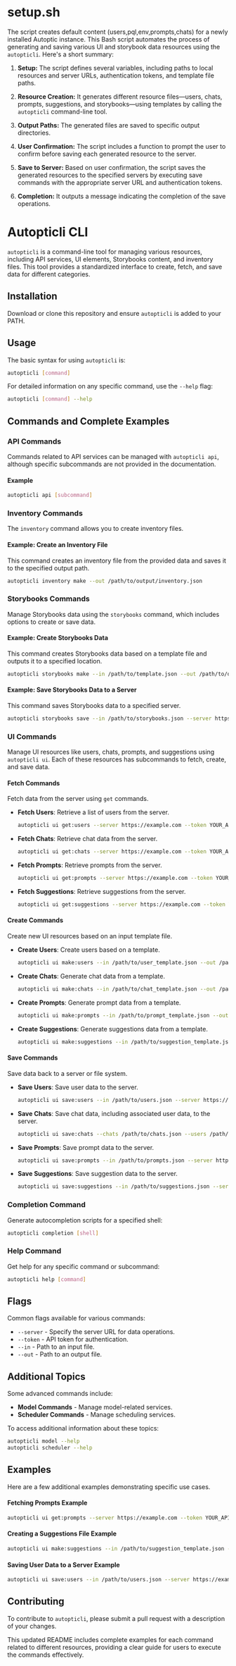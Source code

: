 # setup.sh
The script creates default content (users,pql,env,prompts,chats) for a newly installed Autoptic instance. This Bash script automates the process of generating and saving various UI and storybook data resources using the `autopticli`. Here's a short summary:

1. **Setup:** The script defines several variables, including paths to local resources and server URLs, authentication tokens, and template file paths.

2. **Resource Creation:** It generates different resource files—users, chats, prompts, suggestions, and storybooks—using templates by calling the `autopticli` command-line tool.

3. **Output Paths:** The generated files are saved to specific output directories.

4. **User Confirmation:** The script includes a function to prompt the user to confirm before saving each generated resource to the server.

5. **Save to Server:** Based on user confirmation, the script saves the generated resources to the specified servers by executing save commands with the appropriate server URL and authentication tokens.

6. **Completion:** It outputs a message indicating the completion of the save operations.



# Autopticli CLI

`autopticli` is a command-line tool for managing various resources, including API services, UI elements, Storybooks content, and inventory files. This tool provides a standardized interface to create, fetch, and save data for different categories.

## Installation

Download or clone this repository and ensure `autopticli` is added to your PATH.

## Usage

The basic syntax for using `autopticli` is:

```sh
autopticli [command]
```

For detailed information on any specific command, use the `--help` flag:

```sh
autopticli [command] --help
```

## Commands and Complete Examples

### API Commands

Commands related to API services can be managed with `autopticli api`, although specific subcommands are not provided in the documentation.

#### Example

```sh
autopticli api [subcommand]
```

### Inventory Commands

The `inventory` command allows you to create inventory files.

#### Example: Create an Inventory File

This command creates an inventory file from the provided data and saves it to the specified output path.

```sh
autopticli inventory make --out /path/to/output/inventory.json
```

### Storybooks Commands

Manage Storybooks data using the `storybooks` command, which includes options to create or save data.

#### Example: Create Storybooks Data

This command creates Storybooks data based on a template file and outputs it to a specified location.

```sh
autopticli storybooks make --in /path/to/template.json --out /path/to/output/storybooks.json
```

#### Example: Save Storybooks Data to a Server

This command saves Storybooks data to a specified server.

```sh
autopticli storybooks save --in /path/to/storybooks.json --server https://example.com --token YOUR_API_TOKEN --ep ENDPOINT_ID
```

### UI Commands

Manage UI resources like users, chats, prompts, and suggestions using `autopticli ui`. Each of these resources has subcommands to fetch, create, and save data.

#### Fetch Commands

Fetch data from the server using `get` commands.

- **Fetch Users**: Retrieve a list of users from the server.

  ```sh
  autopticli ui get:users --server https://example.com --token YOUR_API_TOKEN
  ```

- **Fetch Chats**: Retrieve chat data from the server.

  ```sh
  autopticli ui get:chats --server https://example.com --token YOUR_API_TOKEN
  ```

- **Fetch Prompts**: Retrieve prompts from the server.

  ```sh
  autopticli ui get:prompts --server https://example.com --token YOUR_API_TOKEN
  ```

- **Fetch Suggestions**: Retrieve suggestions from the server.

  ```sh
  autopticli ui get:suggestions --server https://example.com --token YOUR_API_TOKEN
  ```

#### Create Commands

Create new UI resources based on an input template file.

- **Create Users**: Create users based on a template.

  ```sh
  autopticli ui make:users --in /path/to/user_template.json --out /path/to/output/users.json
  ```

- **Create Chats**: Generate chat data from a template.

  ```sh
  autopticli ui make:chats --in /path/to/chat_template.json --out /path/to/output/chats.json
  ```

- **Create Prompts**: Generate prompt data from a template.

  ```sh
  autopticli ui make:prompts --in /path/to/prompt_template.json --out /path/to/output/prompts.json
  ```

- **Create Suggestions**: Generate suggestions data from a template.

  ```sh
  autopticli ui make:suggestions --in /path/to/suggestion_template.json --out /path/to/output/suggestions.json
  ```

#### Save Commands

Save data back to a server or file system.

- **Save Users**: Save user data to the server.

  ```sh
  autopticli ui save:users --in /path/to/users.json --server https://example.com --token YOUR_API_TOKEN
  ```

- **Save Chats**: Save chat data, including associated user data, to the server.

  ```sh
  autopticli ui save:chats --chats /path/to/chats.json --users /path/to/users.json --server https://example.com
  ```

- **Save Prompts**: Save prompt data to the server.

  ```sh
  autopticli ui save:prompts --in /path/to/prompts.json --server https://example.com --token YOUR_API_TOKEN
  ```

- **Save Suggestions**: Save suggestion data to the server.

  ```sh
  autopticli ui save:suggestions --in /path/to/suggestions.json --server https://example.com --token YOUR_API_TOKEN
  ```

### Completion Command

Generate autocompletion scripts for a specified shell:

```sh
autopticli completion [shell]
```

### Help Command

Get help for any specific command or subcommand:

```sh
autopticli help [command]
```

## Flags

Common flags available for various commands:

- `--server` - Specify the server URL for data operations.
- `--token` - API token for authentication.
- `--in` - Path to an input file.
- `--out` - Path to an output file.

## Additional Topics

Some advanced commands include:

- **Model Commands** - Manage model-related services.
- **Scheduler Commands** - Manage scheduling services.

To access additional information about these topics:

```sh
autopticli model --help
autopticli scheduler --help
```

## Examples

Here are a few additional examples demonstrating specific use cases.

#### Fetching Prompts Example

```sh
autopticli ui get:prompts --server https://example.com --token YOUR_API_TOKEN
```

#### Creating a Suggestions File Example

```sh
autopticli ui make:suggestions --in /path/to/suggestion_template.json --out /path/to/output/suggestions.json
```

#### Saving User Data to a Server Example

```sh
autopticli ui save:users --in /path/to/users.json --server https://example.com --token YOUR_API_TOKEN
```

## Contributing

To contribute to `autopticli`, please submit a pull request with a description of your changes.


This updated README includes complete examples for each command related to different resources, providing a clear guide for users to execute the commands effectively.